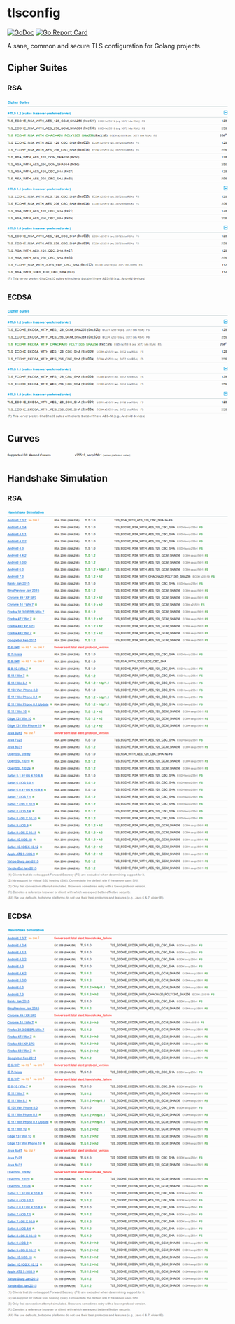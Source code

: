 # tlsconfig

[![GoDoc](https://godoc.org/github.com/tmthrgd/tlsconfig?status.svg)](https://godoc.org/github.com/tmthrgd/tlsconfig)
[![Go Report Card](https://goreportcard.com/badge/github.com/tmthrgd/tlsconfig)](https://goreportcard.com/report/github.com/tmthrgd/tlsconfig)

A sane, common and secure TLS configuration for Golang projects.

## Cipher Suites

### RSA

![cipher suites with an RSA certificate](rsa-cipher-suites.png)

### ECDSA

![cipher suites with an ECDSA certificate](ecdsa-cipher-suites.png)

## Curves

![curves](curves.png)

## Handshake Simulation

### RSA

![handshake simulation with an RSA certificate](rsa-handshakes.png)

### ECDSA

![handshake simulation with an ECDSA certificate](ecdsa-handshakes.png)
